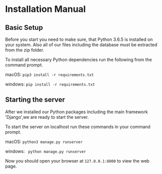 # Installation Manual

## Basic Setup

Before you start you need to make sure, that Python 3.6.5 is installed on your system. Also all of our files including the database must be extracted from the zip folder. 

To install all necessary Python dependencies run the following from the command prompt.

macOS: ``pip3 install -r requirements.txt``

windows: ``pip install -r requirements.txt``

## Starting the server

After we installed our Python packages including the main framework 'Django',we are ready to start the server. 

To start the server on localhost run these commands in your command prompt.

macOS: ``python3 manage.py runserver``

windows: `` python manage.py runserver``

Now you should open your browser at ``127.0.0.1:8000`` to view the web page. 